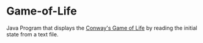 # Game-of-Life
Java Program that displays the [Conway's Game of Life](https://en.wikipedia.org/wiki/Conway%27s_Game_of_Life) by reading the initial state from a text file.
